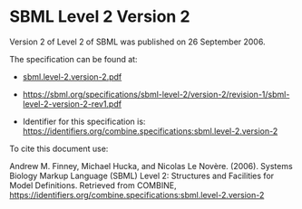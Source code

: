 # SBML Level 2 Version 2
Version 2 of Level 2 of SBML was published on 26 September 2006.

The specification can be found at:

* [sbml.level-2.version-2.pdf](./files/sbml.level-2.version-2.pdf)
* https://sbml.org/specifications/sbml-level-2/version-2/revision-1/sbml-level-2-version-2-rev1.pdf

* Identifier for this specification is: https://identifiers.org/combine.specifications:sbml.level-2.version-2

To cite this document use:

Andrew M. Finney, Michael Hucka, and Nicolas Le Novère. (2006). Systems Biology Markup Language (SBML) Level 2: Structures and Facilities for Model Definitions. Retrieved from COMBINE, https://identifiers.org/combine.specifications:sbml.level-2.version-2